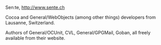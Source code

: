 Sen:te, http://www.sente.ch

Cocoa and General/WebObjects (among other things) developers from Lausanne, Switzerland. 

Authors of General/OCUnit, CVL, General/GPGMail, Goban, all freely available from their website.